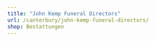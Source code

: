 ```yaml
---
title: "John Kemp Funeral Directors"
url: /canterbury/john-kemp-funeral-directors/
shop: Bestattungen
---
```

